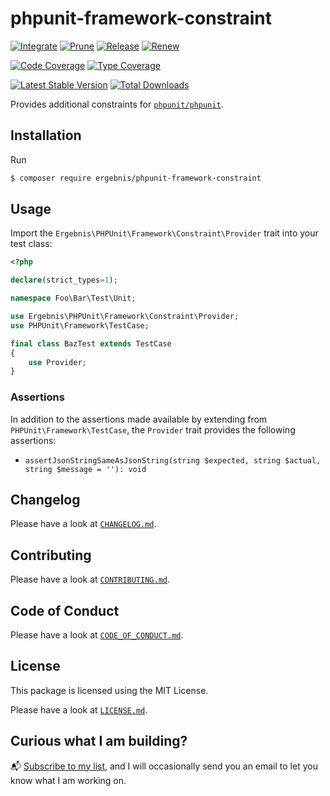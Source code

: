# phpunit-framework-constraint

[![Integrate](https://github.com/ergebnis/phpunit-framework-constraint/workflows/Integrate/badge.svg?branch=main)](https://github.com/ergebnis/phpunit-framework-constraint/actions)
[![Prune](https://github.com/ergebnis/phpunit-framework-constraint/workflows/Prune/badge.svg?branch=main)](https://github.com/ergebnis/phpunit-framework-constraint/actions)
[![Release](https://github.com/ergebnis/phpunit-framework-constraint/workflows/Release/badge.svg?branch=main)](https://github.com/ergebnis/phpunit-framework-constraint/actions)
[![Renew](https://github.com/ergebnis/phpunit-framework-constraint/workflows/Renew/badge.svg?branch=main)](https://github.com/ergebnis/phpunit-framework-constraint/actions)

[![Code Coverage](https://codecov.io/gh/ergebnis/phpunit-framework-constraint/branch/main/graph/badge.svg)](https://codecov.io/gh/ergebnis/phpunit-framework-constraint)
[![Type Coverage](https://shepherd.dev/github/ergebnis/phpunit-framework-constraint/coverage.svg)](https://shepherd.dev/github/ergebnis/phpunit-framework-constraint)

[![Latest Stable Version](https://poser.pugx.org/ergebnis/phpunit-framework-constraint/v/stable)](https://packagist.org/packages/ergebnis/phpunit-framework-constraint)
[![Total Downloads](https://poser.pugx.org/ergebnis/phpunit-framework-constraint/downloads)](https://packagist.org/packages/ergebnis/phpunit-framework-constraint)

Provides additional constraints for [`phpunit/phpunit`](https://github.com/sebastianbergmann/phpunit).

## Installation

Run

```sh
$ composer require ergebnis/phpunit-framework-constraint
```

## Usage

Import the `Ergebnis\PHPUnit\Framework\Constraint\Provider` trait into your test class:

```php
<?php

declare(strict_types=1);

namespace Foo\Bar\Test\Unit;

use Ergebnis\PHPUnit\Framework\Constraint\Provider;
use PHPUnit\Framework\TestCase;

final class BazTest extends TestCase
{
    use Provider;
}
```

### Assertions

In addition to the assertions made available by extending from `PHPUnit\Framework\TestCase`,
the `Provider` trait provides the following assertions:

* `assertJsonStringSameAsJsonString(string $expected, string $actual, string $message = ''): void`

## Changelog

Please have a look at [`CHANGELOG.md`](CHANGELOG.md).

## Contributing

Please have a look at [`CONTRIBUTING.md`](.github/CONTRIBUTING.md).

## Code of Conduct

Please have a look at [`CODE_OF_CONDUCT.md`](https://github.com/ergebnis/.github/blob/main/CODE_OF_CONDUCT.md).

## License

This package is licensed using the MIT License.

Please have a look at [`LICENSE.md`](LICENSE.md).

## Curious what I am building?

:mailbox_with_mail: [Subscribe to my list](https://localheinz.com/projects/), and I will occasionally send you an email to let you know what I am working on.
